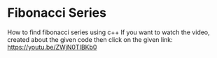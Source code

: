 # Fibonacci Series
How to find fibonacci series using c++
If you want to watch the video, created about the given code then click on the given link:
https://youtu.be/ZWjN0TIBKb0
 
